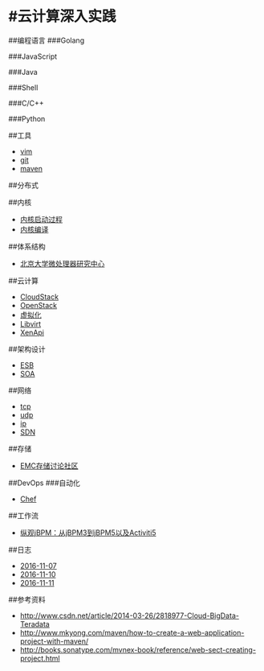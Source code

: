 #云计算深入实践
=====

##编程语言
###Golang

###JavaScript

###Java

###Shell

###C/C++

###Python

##工具
* [vim](./vim.md)
* [git](./工具实用.md)
* [maven](./maven.md)

##分布式

##内核
* [内核启动过程](./内核启动过程.md)
* [内核编译](./内核编译.md)

##体系结构
* [北京大学微处理器研究中心](http://mprc.pku.edu.cn/index.htm)


##云计算
* [CloudStack](./cloudstack.md)
* [OpenStack](./OpenStack.md)
* [虚拟化](./虚拟化.md)
* [Libvirt](./libvirt/libvirt.md)
* [XenApi](./xen/xenapi.md)
 
##架构设计
* [ESB](./esb.md)
* [SOA](./soa.md)

##网络
* [tcp](./tcp.md)
* [udp](./udp)
* [ip](./ip)
* [SDN](./sdn.md)

##存储
* [EMC存储讨论社区](https://community.emc.com/docs/DOC-19472)

##DevOps
###自动化
* [Chef](https://learnchef.opscode.com/)


##工作流
* [纵观jBPM：从jBPM3到jBPM5以及Activiti5](http://www.infoq.com/cn/articles/rh-jbpm5-activiti5)

##日志
* [2016-11-07](./2016-11-07.md)
* [2016-11-10](./2016-11-10.md)
* [2016-11-11](./2016-11-11.md)


##参考资料
- http://www.csdn.net/article/2014-03-26/2818977-Cloud-BigData-Teradata
- http://www.mkyong.com/maven/how-to-create-a-web-application-project-with-maven/
- http://books.sonatype.com/mvnex-book/reference/web-sect-creating-project.html
